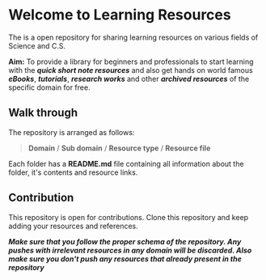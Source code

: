 # Welcome to Learning Resources
The is a open repository for sharing learning resources on various fields of Science and C.S.

**Aim:** To provide a library for beginners and professionals to start learning with the ***quick short note resources*** and also get hands on world famous ***eBooks***, ***tutorials***, ***research works*** and other ***archived resources*** of the specific domain for free. 

## Walk through
The repository is arranged as follows:
> **Domain** / **Sub domain** / **Resource type** / **Resource file**

Each folder has a **README.md** file containing all information about the folder, it's contents and resource links.

## Contribution
This repository is open for contributions. Clone this repository and keep adding your resources and references.

***Make sure that you follow the proper schema of the repository. Any pushes with irrelevant resources in any domain will be discarded. Also make sure you don't push any resources that already present in the repository***
